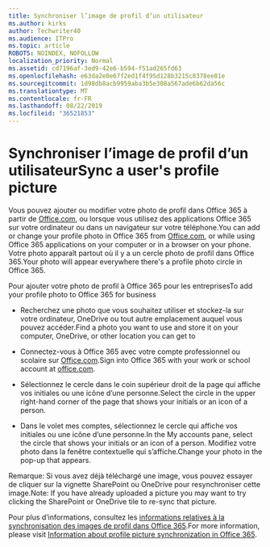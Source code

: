 ```yaml
---
title: Synchroniser l’image de profil d’un utilisateur
ms.author: kirks
author: Techwriter40
ms.audience: ITPro
ms.topic: article
ROBOTS: NOINDEX, NOFOLLOW
localization_priority: Normal
ms.assetid: cd7196af-3ed9-42e6-b594-f51ad265fd63
ms.openlocfilehash: e63da2e0e67f2ed1f4f95d128b3215c8378ee81e
ms.sourcegitcommit: 1d98db8acb9959aba3b5e308a567ade6b62da56c
ms.translationtype: MT
ms.contentlocale: fr-FR
ms.lasthandoff: 08/22/2019
ms.locfileid: "36521853"
---
```

# <a name="sync-a-users-profile-picture"></a><span data-ttu-id="54f46-102">Synchroniser l’image de profil d’un utilisateur</span><span class="sxs-lookup"><span data-stu-id="54f46-102">Sync a user's profile picture</span></span>

<span data-ttu-id="54f46-103">Vous pouvez ajouter ou modifier votre photo de profil dans Office 365 à partir de [Office.com](http://www.office.com), ou lorsque vous utilisez des applications Office 365 sur votre ordinateur ou dans un navigateur sur votre téléphone.</span><span class="sxs-lookup"><span data-stu-id="54f46-103">You can add or change your profile photo in Office 365 from [Office.com](http://www.office.com), or while using Office 365 applications on your computer or in a browser on your phone.</span></span> <span data-ttu-id="54f46-104">Votre photo apparaît partout où il y a un cercle photo de profil dans Office 365.</span><span class="sxs-lookup"><span data-stu-id="54f46-104">Your photo will appear everywhere there's a profile photo circle in Office 365.</span></span>

<span data-ttu-id="54f46-105">Pour ajouter votre photo de profil à Office 365 pour les entreprises</span><span class="sxs-lookup"><span data-stu-id="54f46-105">To add your profile photo to Office 365 for business</span></span>

- <span data-ttu-id="54f46-106">Recherchez une photo que vous souhaitez utiliser et stockez-la sur votre ordinateur, OneDrive ou tout autre emplacement auquel vous pouvez accéder.</span><span class="sxs-lookup"><span data-stu-id="54f46-106">Find a photo you want to use and store it on your computer, OneDrive, or other location you can get to</span></span>

- <span data-ttu-id="54f46-107">Connectez-vous à Office 365 avec votre compte professionnel ou scolaire sur [Office.com](http://www.office.com).</span><span class="sxs-lookup"><span data-stu-id="54f46-107">Sign into Office 365 with your work or school account at [office.com](http://www.office.com).</span></span>

- <span data-ttu-id="54f46-108">Sélectionnez le cercle dans le coin supérieur droit de la page qui affiche vos initiales ou une icône d’une personne.</span><span class="sxs-lookup"><span data-stu-id="54f46-108">Select the circle in the upper right-hand corner of the page that shows your initials or an icon of a person.</span></span>

- <span data-ttu-id="54f46-109">Dans le volet mes comptes, sélectionnez le cercle qui affiche vos initiales ou une icône d’une personne.</span><span class="sxs-lookup"><span data-stu-id="54f46-109">In the My accounts pane, select the circle that shows your initials or an icon of a person.</span></span> <span data-ttu-id="54f46-110">Modifiez votre photo dans la fenêtre contextuelle qui s’affiche.</span><span class="sxs-lookup"><span data-stu-id="54f46-110">Change your photo in the pop-up that appears.</span></span>

<span data-ttu-id="54f46-111">Remarque: Si vous avez déjà téléchargé une image, vous pouvez essayer de cliquer sur la vignette SharePoint ou OneDrive pour resynchroniser cette image.</span><span class="sxs-lookup"><span data-stu-id="54f46-111">Note: If you have already uploaded a picture you may want to try clicking the SharePoint or OneDrive tile to re-sync that picture.</span></span>

<span data-ttu-id="54f46-112">Pour plus d’informations, consultez les [informations relatives à la synchronisation des images de profil dans Office 365](https://support.office.com/article/information-about-profile-picture-synchronization-in-office-365-20594d76-d054-4af4-a660-401133e3d48a?ui=en-US&amp;rs=en-US&amp;ad=US).</span><span class="sxs-lookup"><span data-stu-id="54f46-112">For more information, please visit [Information about profile picture synchronization in Office 365](https://support.office.com/article/information-about-profile-picture-synchronization-in-office-365-20594d76-d054-4af4-a660-401133e3d48a?ui=en-US&amp;rs=en-US&amp;ad=US).</span></span>
